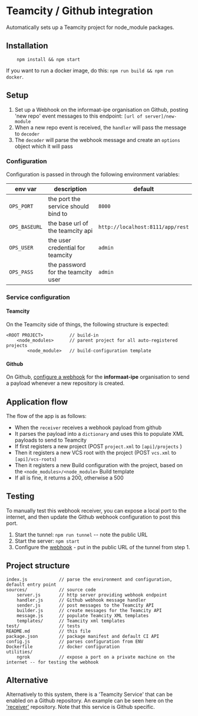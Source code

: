 # Teamcity / Github integration

Automatically sets up a Teamcity project for node_module packages.

## Installation
```
    npm install && npm start
```

If you want to run a docker image, do this: `npm run build && npm run docker`.

## Setup
1. Set up a Webhook on the informaat-ipe organisation on Github, posting 'new repo' event messages to this endpoint: `[url of server]/new-module`
1. When a new repo event is received, the `handler` will pass the message to `decoder`
1. The `decoder` will parse the webhook message and create an `options` object which it will pass

### Configuration
Configuration is passed in through the following environment variables:

| env var       | description | default |
| --------------| ------------| --------|
| `OPS_PORT`      | the port the service should bind to | `8000` |
| `OPS_BASEURL`   | the base url of the teamcity api | `http://localhost:8111/app/rest` |
| `OPS_USER`      | the user credential for teamcity | `admin` |
| `OPS_PASS`      | the password for the teamcity user | `admin` |


### Service configuration

#### Teamcity
On the Teamcity side of things, the following structure is expected:
```
<ROOT PROJECT>          // build-in
    <node_modules>      // parent project for all auto-registered projects
        <node_module>   // build-configuration template
```

#### Github
On Github, [configure a webhook][webhook] for the **informaat-ipe** organisation to send a payload whenever a new repository is created.

## Application flow

The flow of the app is as follows:

- When the `receiver` receives a webhook payload from github
- It parses the payload into a `dictionary` and uses this to populate XML payloads to send to Teamcity
- If first registers a new project (POST `project.xml` to `[api]/projects` )
- Then it registers a new VCS root with the project (POST `vcs.xml` to `[api]/vcs-roots`)
- Then it registers a new Build configuration with the project, based on the `<node_modules>/<node_module>` Build template
- If all is fine, it returns a 200, otherwise a 500

## Testing
To manually test this webhook receiver, you can expose a local port to the internet, and then update the Github webhook configuration to post this port.

1. Start the tunnel: `npm run tunnel` -- note the public URL
1. Start the server: `npm start`
1. Configure the [webhook][webhook] - put in the public URL of the tunnel from step 1.

## Project structure

```
index.js            // parse the environment and configuration, default entry point
sources/            // source code
    server.js       // http server providing webhook endpoint
    handler.js      // Github webhook message handler
    sender.js       // post messages to the Teamcity API
    builder.js      // create messages for the Teamcity API
    message.js      // populate Teamcity XML templates
    templates/      // Teamcity xml templates
test/               // tests
README.md           // this file
package.json        // package manifest and default CI API
config.js           // parses configuration from ENV
Dockerfile          // docker configuration
utilities/
    ngrok           // expose a port on a private machine on the internet -- for testing the webhook
```

## Alternative
Alternatively to this system, there is a 'Teamcity Service' that can be enabled on a Github repository. An example can be seen here on the ['receiver'][receiver] repository. Note that this service is Github specific.

[webhook]: https://github.com/organizations/informaat-ipe/settings/hooks/6180300
[receiver]: https://github.com/informaat-ipe/receiver/settings/hooks
